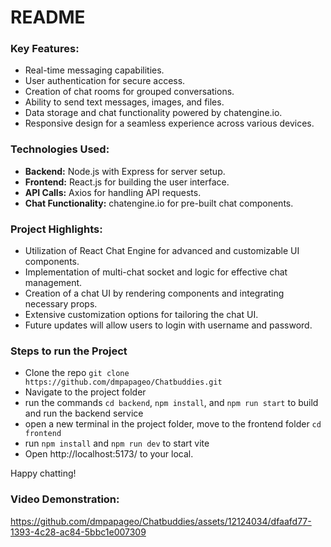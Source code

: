 # README

### Key Features:
- Real-time messaging capabilities.
- User authentication for secure access.
- Creation of chat rooms for grouped conversations.
- Ability to send text messages, images, and files.
- Data storage and chat functionality powered by chatengine.io.
- Responsive design for a seamless experience across various devices.

### Technologies Used:
- **Backend:** Node.js with Express for server setup.
- **Frontend:** React.js for building the user interface.
- **API Calls:** Axios for handling API requests.
- **Chat Functionality:** chatengine.io for pre-built chat components.

### Project Highlights:
- Utilization of React Chat Engine for advanced and customizable UI components.
- Implementation of multi-chat socket and logic for effective chat management.
- Creation of a chat UI by rendering components and integrating necessary props.
- Extensive customization options for tailoring the chat UI.
- Future updates will allow users to login with username and password.

### Steps to run the Project
- Clone the repo `git clone https://github.com/dmpapageo/Chatbuddies.git`
- Navigate to the project folder
- run the commands `cd backend`, `npm install`, and `npm run start` to build and run the backend service
- open a new terminal in the project folder, move to the frontend folder `cd frontend`
- run `npm install` and `npm run dev` to start vite
- Open http://localhost:5173/ to your local.

Happy chatting!


### Video Demonstration:

https://github.com/dmpapageo/Chatbuddies/assets/12124034/dfaafd77-1393-4c28-ac84-5bbc1e007309



